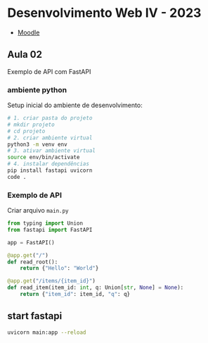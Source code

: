 # Desenvolvimento Web IV - 2023

- [Moodle](https://ava.ifpr.edu.br/course/view.php?id=10808)


## Aula 02

Exemplo de API com FastAPI

### ambiente python

Setup inicial do ambiente de desenvolvimento:

```bash
# 1. criar pasta do projeto
# mkdir projeto
# cd projeto
# 2. criar ambiente virtual
python3 -m venv env
# 3. ativar ambiente virtual
source env/bin/activate
# 4. instalar dependências
pip install fastapi uvicorn
code .
```

### Exemplo de API

Criar arquivo `main.py`

```python
from typing import Union
from fastapi import FastAPI

app = FastAPI()

@app.get("/")
def read_root():
    return {"Hello": "World"}

@app.get("/items/{item_id}")
def read_item(item_id: int, q: Union[str, None] = None):
    return {"item_id": item_id, "q": q}

```

## start fastapi

```bash
uvicorn main:app --reload
```
